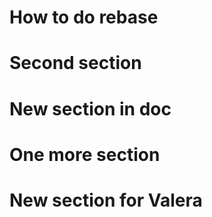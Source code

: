 # How to do rebase

# Second section

# New section in doc

# One more section

# New section for Valera